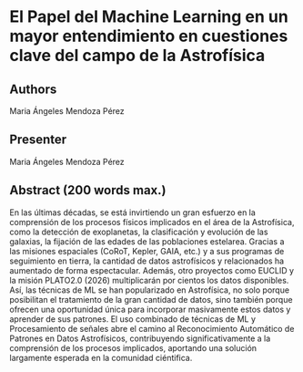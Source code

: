  
# El Papel del Machine Learning en un mayor entendimiento en cuestiones clave del campo de la Astrofísica

## Authors

Maria Ángeles Mendoza Pérez

## Presenter

Maria Ángeles Mendoza Pérez

## Abstract (200 words max.)

En las últimas décadas, se está invirtiendo un gran esfuerzo en la comprensión de los procesos físicos implicados en el área de la Astrofísica, como la detección de exoplanetas, la clasificación y evolución de las galaxias, la fijación de las edades de las poblaciones estelarea. Gracias a las misiones espaciales (CoRoT, Kepler, GAIA, etc.) y a sus programas de seguimiento en tierra, la cantidad de datos astrofísicos  y relacionados ha aumentado de forma espectacular. Además, otro
proyectos como EUCLID y la misión PLATO2.0 (2026) multiplicarán por cientos los datos disponibles.
Así, las técnicas de ML se han popularizado en Astrofísica, no solo porque posibilitan el tratamiento de la gran cantidad de datos, sino también porque ofrecen una oportunidad única para incorporar masivamente estos datos y aprender de sus patrones. El uso combinado de técnicas de ML y Procesamiento de señales abre el camino al Reconocimiento Automático de Patrones en Datos Astrofísicos, contribuyendo significativamente a la comprensión de los procesos implicados, aportando una solución largamente esperada en la comunidad ciéntifica.

